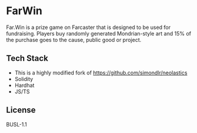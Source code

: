 # FarWin
Far.Win is a prize game on Farcaster that is designed to be used for fundraising. Players buy randomly generated Mondrian-style art and 15% of the purchase goes to the cause, public good or project.

## Tech Stack
- This is a highly modified fork of https://github.com/simondlr/neolastics
- Solidity
- Hardhat
- JS/TS

## License
BUSL-1.1